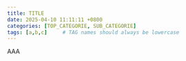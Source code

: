 ```yaml
---
title: TITLE
date: 2025-04-10 11:11:11 +0800
categories: [TOP_CATEGORIE, SUB_CATEGORIE]
tags: [a,b,c]     # TAG names should always be lowercase
---
```

AAA